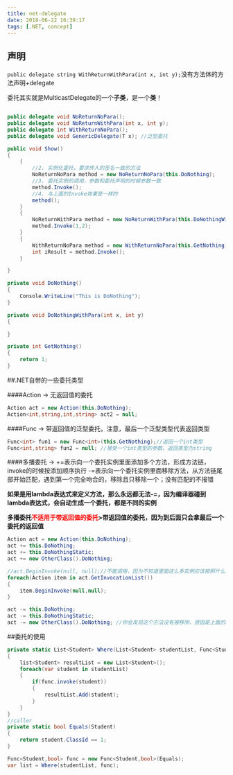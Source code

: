 ```yaml
---
title: net-delegate
date: 2018-06-22 16:39:17
tags: [.NET, concept]
---
```


## 声明
`public delegate string WithReturnWithPara(int x, int y);`没有方法体的方法声明+delegate

委托其实就是MulticastDelegate的一个**子类**，是一个**类**！

```c#

public delegate void NoReturnNoPara();
public delegate void NoReturnWithPara(int x, int y);
public delegate int WithReturnNoPara();
public delegate void GenericDelegate(T x); //泛型委托

public void Show()
{
	{
		//2. 实例化委托，要求传入的签名一致的方法
		NoReturnNoPara method = new NoReturnNoPara(this.DoNothing);
		//3. 委托实例的调用，参数和委托声明的时候参数一致
		method.Invoke();
		//4. 与上面的Invoke效果是一样的
		method();
	}
	{
		NoReturnWithPara method = new NoReturnWithPara(this.DoNothingWithPara);
		method.Invoke(1,2);
	}
	{
		WithReturnNoPara method = new WithReturnNoPara(this.GetNothing);
		int iResult = method.Invoke();
	}

}

private void DoNothing()
{
	Console.WriteLine("This is DoNothing");
}

private void DoNothingWithPara(int x, int y)
{

}

private int GetNothing()
{
	return 1;
}
```
##.NET自带的一些委托类型

####Action -> 无返回值的委托
```c#
Action act = new Action(this.DoNothing);
Action<int,string,int,string> act2 = null;
```
####Func -> 带返回值的泛型委托，注意，最后一个泛型类型代表返回类型
```c#
Func<int> fun1 = new Func<int>(this.GetNothing);//返回一个int类型
Func<int,string> fun2 = null; //接受一个int类型的参数，返回类型为string
```
####多播委托 -> 
+=表示向一个委托实例里面添加多个方法，形成方法链，invoke的时候按添加顺序执行
-=表示向一个委托实例里面移除方法，从方法链尾部开始匹配，遇到第一个完全吻合的，移除且只移除一个；没有匹配的不报错

**如果是用lambda表达式来定义方法，那么永远都无法-=，因为编译器碰到lambda表达式，会自动生成一个委托，都是不同的实例**

**多播委托<span style="color: red">不适用于带返回值的委托</span>>带返回值的委托，因为到后面只会拿最后一个委托的返回值**

```c#
Action act = new Action(this.DoNothing);
act += this.DoNothing;
act += this.DoNothingStatic;
act += new OtherClass().DoNothing;

//act.BeginInvoke(null, null);//不能调用，因为不知道里面这么多实例应该按照什么顺序去执行
foreach(Action item in act.GetInvocationList())
{
	item.BeginInvoke(null,null);
}

act -= this.DoNothing;
act -= this.DoNothingStatic;
act -= new OtherClass().DoNothing; //你会发现这个方法没有被移除，原因是上面的act += new OtherClass()与这个是两个实例，不是同一个，所以没有移除

```

##委托的使用
```c#
private static List<Student> Where(List<Student> studentList, Func<Student, bool> func)
{
	list<Student> resultList = new List<Student>();
	foreach(var student in studentList)
	{
		if(func.invoke(student))
		{
			resultList.Add(student);
		}
	}
}
//caller
private static bool Equals(Student)
{
	return student.ClassId == 1;
} 

Func<Student,bool> func = new Func<Student,bool>(Equals);
var list = Where(studentList, func);
```
